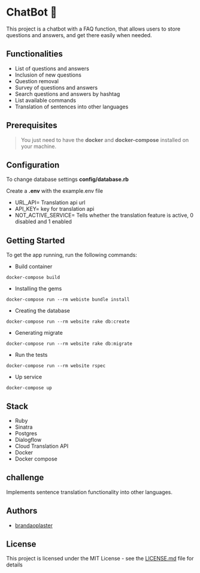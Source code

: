 # ChatBot :robot:

This project is a chatbot with a FAQ function,
that allows users to store questions and answers,
and get there easily when needed.


## Functionalities
 - List of questions and answers
 - Inclusion of new questions
 - Question removal
 - Survey of questions and answers
 - Search questions and answers by hashtag
 - List available commands
 - Translation of sentences into other languages

## Prerequisites

> You just need to have the **docker** and **docker-compose** installed on your machine.

## Configuration
To change database settings **config/database.rb**

Create a **.env** with the example.env file

- URL_API= Translation api url
- API_KEY= key for translation api
- NOT_ACTIVE_SERVICE= Tells whether the translation feature is active,
0 disabled and 1 enabled

## Getting Started
To get the app running, run the following commands:

- Build container
```
docker-compose build
```

- Installing the gems
```
docker-compose run --rm webiste bundle install
```

- Creating the database
```
docker-compose run --rm website rake db:create
```

- Generating migrate
```
docker-compose run --rm website rake db:migrate
```

- Run the tests
```  
docker-compose run --rm website rspec
```

- Up service
```  
docker-compose up
```

## Stack
 - Ruby
 - Sinatra
 - Postgres
 - Dialogflow
 - Cloud Translation API
 - Docker
 - Docker compose

## challenge
Implements sentence translation functionality into other languages.

## Authors

- [brandaoplaster](https://github.com/brandaoplaster)

## License

This project is licensed under the MIT License - see the [LICENSE.md](LICENSE.md) file for details
